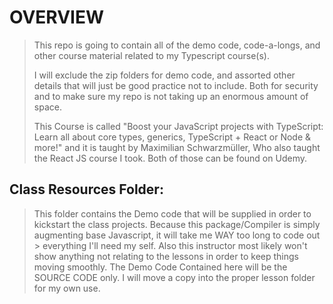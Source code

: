 # OVERVIEW
 > This repo is going to contain all of the demo code, code-a-longs, and other course material related to my Typescript course(s).
 >
 > I will exclude the zip folders for demo code, and assorted other details that will just be good practice not to include. Both for security and to make sure my repo is not taking up an enormous amount of space.
 >
 > This Course is called "Boost your JavaScript projects with TypeScript: Learn all about core types, generics, TypeScript + React or Node & more!" and it is taught by Maximilian Schwarzmüller, Who also taught 
 > the React JS course I took. Both of those can be found on Udemy.


 ## Class Resources Folder:

 > This folder contains the Demo code that will be supplied in order to kickstart the class projects. Because this package/Compiler is simply augmenting base Javascript, it will take me WAY too long to code out  > everything I'll need my self. Also this instructor most likely won't show anything not relating to the lessons in order to keep things moving smoothly. The Demo Code Contained here will be the SOURCE CODE
 > only. I will move a copy into the proper lesson folder for my own use. 